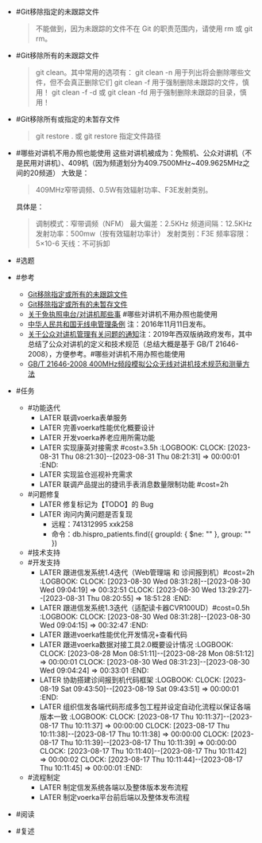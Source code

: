 - #Git移除指定的未跟踪文件
  >不能做到，因为未跟踪的文件不在 Git 的职责范围内，请使用 rm 或 git rm。
- #Git移除所有的未跟踪文件
  >git clean。其中常用的选项有：
  >git clean -n 用于列出将会删除哪些文件，但不会真正删除它们
  >git clean -f 用于强制删除未跟踪的文件，慎用！
  >git clean -f -d 或 git clean -fd 用于强制删除未跟踪的目录，慎用！
- #Git移除所有或指定的未暂存文件
  >git restore . 或 git restore 指定文件路径
- #哪些对讲机不用办照也能使用
  这些对讲机被成为：免照机、公众对讲机（不是民用对讲机）、409机（因为频道划分为409.7500MHz\~409.9625MHz之间的20频道）
  大致是：
  >409MHz窄带调频、0.5W有效辐射功率、F3E发射类别。
  
  具体是：
  >调制模式：窄带调频（NFM）
  >最大偏差：2.5KHz
  >频道间隔：12.5KHz
  >发射功率：500mw（按有效辐射功率计）
  >发射类别：F3E
  >频率容限：5×10-6
  >天线：不可拆卸
- #选题
- #参考
	- [Git移除指定或所有的未跟踪文件](https://stackoverflow.com/questions/38564613/git-shell-how-can-we-remove-specific-file-from-untracked-files)
	- [Git移除指定或所有的未暂存文件](https://stackoverflow.com/questions/52704/how-do-i-discard-unstaged-changes-in-git)
	- [关于免执照电台/对讲机那些事](https://zhuanlan.zhihu.com/p/405290512) #哪些对讲机不用办照也能使用
	- [中华人民共和国无线电管理条例](https://www.gov.cn/zhengce/content/2016-11/25/content_5137687.htm) 注：2016年11月11日发布。
	- [关于公众对讲机管理有关问题的通知](https://www.xsbn.gov.cn/xsbnzgxw/24468.news.detail.dhtml?news_id=516867)注：2019年西双版纳政府发布，其中总结了公众对讲机的定义和技术规范（总结大概是基于 GB/T 21646-2008），方便参考。#哪些对讲机不用办照也能使用
	- [GB/T 21646-2008 400MHz频段模拟公众无线对讲机技术规范和测量方法](http://c.gb688.cn/bzgk/gb/showGb?type=online&hcno=995CDEBE83C48B0919520952383E5608)
- #任务
	- #功能迭代
		- LATER 联调voerka表单服务
		- LATER 完善voerka性能优化概要设计
		- LATER 开发voerka养老应用所需功能
		- LATER 实现康英对接需求 #cost=3.5h
		  :LOGBOOK:
		  CLOCK: [2023-08-31 Thu 08:21:30]--[2023-08-31 Thu 08:21:31] =>  00:00:01
		  :END:
		- LATER 实现监仓巡视补充需求
		- LATER 联调产品提出的捷讯手表消息数量限制功能 #cost=2h
	- #问题修复
		- LATER 修复标记为【TODO】的 Bug
		- LATER 询问内黄问题是否复现
			- 远程：741312995 xxk258
			- 命令：db.hispro_patients.find({ groupId: { $ne: "" }, group: "" })
	- #技术支持
	- #开发支持
		- LATER 跟进信发系统1.4迭代（Web管理端 和 诊间报到机）#cost=2h
		  :LOGBOOK:
		  CLOCK: [2023-08-30 Wed 08:31:28]--[2023-08-30 Wed 09:04:19] =>  00:32:51
		  CLOCK: [2023-08-30 Wed 13:29:27]--[2023-08-31 Thu 08:20:55] =>  18:51:28
		  :END:
		- LATER 跟进信发系统1.3迭代（适配读卡器CVR100UD）#cost=0.5h
		  :LOGBOOK:
		  CLOCK: [2023-08-30 Wed 08:31:28]--[2023-08-30 Wed 09:04:15] =>  00:32:47
		  :END:
		- LATER 跟进voerka性能优化开发情况+查看代码
		- LATER 跟进voerka数据对接工具2.0概要设计情况
		  :LOGBOOK:
		  CLOCK: [2023-08-28 Mon 08:51:11]--[2023-08-28 Mon 08:51:12] =>  00:00:01
		  CLOCK: [2023-08-30 Wed 08:31:23]--[2023-08-30 Wed 09:04:24] =>  00:33:01
		  :END:
		- LATER 协助搭建诊间报到机代码框架
		  :LOGBOOK:
		  CLOCK: [2023-08-19 Sat 09:43:50]--[2023-08-19 Sat 09:43:51] =>  00:00:01
		  :END:
		- LATER 组织信发各端代码形成多包工程并设定自动化流程以保证各端版本一致
		  :LOGBOOK:
		  CLOCK: [2023-08-17 Thu 10:11:37]--[2023-08-17 Thu 10:11:37] =>  00:00:00
		  CLOCK: [2023-08-17 Thu 10:11:38]--[2023-08-17 Thu 10:11:38] =>  00:00:00
		  CLOCK: [2023-08-17 Thu 10:11:39]--[2023-08-17 Thu 10:11:39] =>  00:00:00
		  CLOCK: [2023-08-17 Thu 10:11:40]--[2023-08-17 Thu 10:11:42] =>  00:00:02
		  CLOCK: [2023-08-17 Thu 10:11:44]--[2023-08-17 Thu 10:11:45] =>  00:00:01
		  :END:
	- #流程制定
		- LATER 制定信发系统各端以及整体版本发布流程
		- LATER 制定voerka平台前后端以及整体发布流程
- #阅读
- #复述